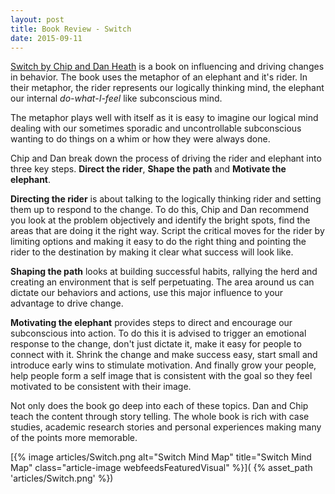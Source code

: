 ```yaml
---
layout: post
title: Book Review - Switch
date: 2015-09-11
---
```


[Switch by Chip and Dan
Heath](www.amazon.com/Switch-Change-Things-When-Hard/dp/0385528752) is a book
on influencing and driving changes in behavior. The book uses the metaphor of
an elephant and it's rider. In their metaphor, the rider represents our
logically thinking mind, the elephant our internal _do-what-I-feel_ like
subconscious mind.

The metaphor plays well with itself as it is easy to imagine our logical mind
dealing with our sometimes sporadic and uncontrollable subconscious wanting to
do things on a whim or how they were always done.

<!--more-->

Chip and Dan break down the process of driving the rider and elephant into
three key steps. **Direct the rider**, **Shape the path** and **Motivate the
elephant**.

**Directing the rider** is about talking to the logically thinking rider and
setting them up to respond to the change. To do this, Chip and Dan recommend
you look at the problem objectively and identify the bright spots, find the
areas that are doing it the right way. Script the critical moves for the rider
by limiting options and making it easy to do the right thing and pointing the
rider to the destination by making it clear what success will look like.

**Shaping the path** looks at building successful habits, rallying the herd and
creating an environment that is self perpetuating. The area around us can
dictate our behaviors and actions, use this major influence to your advantage
to drive change.

**Motivating the elephant** provides steps to direct and encourage our
subconscious into action. To do this it is advised to trigger an emotional
response to the change, don't just dictate it, make it easy for people to connect
with it. Shrink the change and make success easy, start small and introduce
early wins to stimulate motivation. And finally grow your people, help people
form a self image that is consistent with the goal so they feel motivated to be
consistent with their image.

Not only does the book go deep into each of these topics. Dan and Chip teach
the content through story telling. The whole book is rich with case studies,
academic research stories and personal experiences making many of the points
more memorable.

[{% image articles/Switch.png alt="Switch Mind Map" title="Switch Mind Map" class="article-image webfeedsFeaturedVisual" %}](
{% asset_path 'articles/Switch.png' %})

